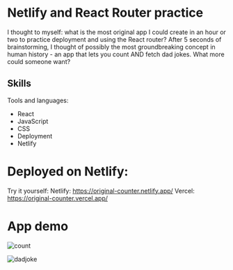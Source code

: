 # Netlify and React Router practice 

I thought to myself: what is the most original app I could create in an hour or two to practice deployment and using the React router? After 5 seconds of brainstorming, I thought of possibly the most groundbreaking concept in human history - an app that lets you count AND fetch dad jokes. What more could someone want?

## Skills

Tools and languages:
- React
- JavaScript
- CSS
- Deployment
- Netlify

# Deployed on Netlify:

Try it yourself: 
Netlify: https://original-counter.netlify.app/
Vercel: https://original-counter.vercel.app/

# App demo

![count](https://user-images.githubusercontent.com/112335053/205701639-a4b100fa-c931-40c0-aecf-421188961ee2.png)

![dadjoke](https://user-images.githubusercontent.com/112335053/205701685-2df17668-dda1-4d23-865c-094195724079.png)


